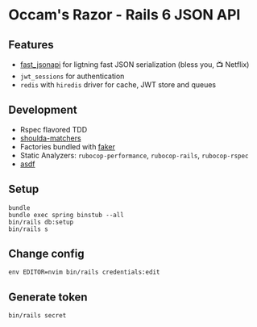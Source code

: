 # Occam's Razor - Rails 6 JSON API

## Features

* [fast_jsonapi](https://github.com/Netflix/fast_jsonapi) for ligtning fast JSON serialization (bless you, :tv: Netflix)
* `jwt_sessions` for authentication
* `redis` with `hiredis` driver for cache, JWT store and queues

## Development

* Rspec flavored TDD
* [shoulda-matchers](http://matchers.shoulda.io/)
* Factories bundled with [faker](https://github.com/stympy/faker)
* Static Analyzers: `rubocop-performance`, `rubocop-rails`, `rubocop-rspec`
* [asdf](https://github.com/asdf-vm/asdf)

## Setup

```
bundle
bundle exec spring binstub --all
bin/rails db:setup
bin/rails s
```

## Change config

```fish
env EDITOR=nvim bin/rails credentials:edit
```

## Generate token

```
bin/rails secret
```
